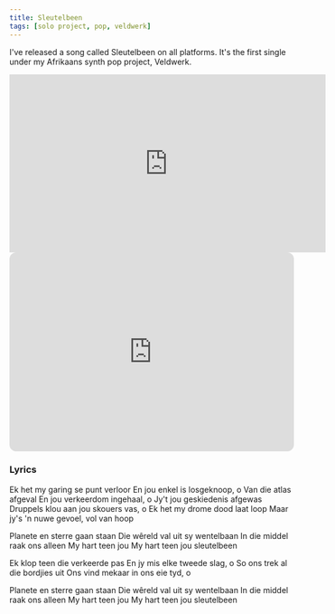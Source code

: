 ```yaml
---
title: Sleutelbeen
tags: [solo project, pop, veldwerk]
---
```

I've released a song called Sleutelbeen on all platforms.
It's the first single under my Afrikaans synth pop project, Veldwerk.

<iframe width="560" height="315" src="https://www.youtube.com/embed/Wt0bLKqJN-E?si=fuEghKYIKo_TqMtu" title="YouTube video player" frameborder="0" allow="accelerometer; autoplay; clipboard-write; encrypted-media; gyroscope; picture-in-picture; web-share" referrerpolicy="strict-origin-when-cross-origin" allowfullscreen></iframe>

<iframe data-testid="embed-iframe" style="border-radius:12px" src="https://open.spotify.com/embed/album/4x882ebgY5oopoIoysD76k?utm_source=generator" width="100%" height="352" frameBorder="0" allowfullscreen="" allow="autoplay; clipboard-write; encrypted-media; fullscreen; picture-in-picture" loading="lazy"></iframe>

### Lyrics

Ek het my garing se punt verloor
En jou enkel is losgeknoop, o
Van die atlas afgeval
En jou verkeerdom ingehaal, o
Jy't jou geskiedenis afgewas
Druppels klou aan jou skouers vas, o
Ek het my drome dood laat loop
Maar jy's 'n nuwe gevoel, vol van hoop

Planete en sterre gaan staan
Die wêreld val uit sy wentelbaan
In die middel raak ons alleen
My hart teen jou
My hart teen jou sleutelbeen

Ek klop teen die verkeerde pas
En jy mis elke tweede slag, o
So ons trek al die bordjies uit
Ons vind mekaar in ons eie tyd, o

Planete en sterre gaan staan
Die wêreld val uit sy wentelbaan
In die middel raak ons alleen
My hart teen jou
My hart teen jou sleutelbeen
